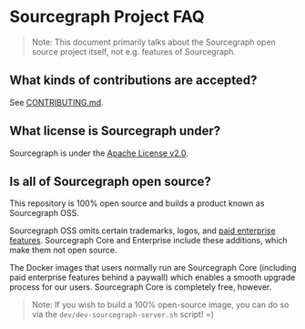 # Sourcegraph Project FAQ

> Note: This document primarily talks about the Sourcegraph open source project itself, not e.g. features of Sourcegraph.

## What kinds of contributions are accepted?

See [CONTRIBUTING.md](../CONTRIBUTING.md).

## What license is Sourcegraph under?

Sourcegraph is under the [Apache License v2.0](../LICENSE).

## Is all of Sourcegraph open source?

This repository is 100% open source and builds a product known as Sourcegraph OSS.

Sourcegraph OSS omits certain trademarks, logos, and [paid enterprise features](https://about.sourcegraph.com/pricing/). Sourcegraph Core and Enterprise include these additions, which make them not open source.

The Docker images that users normally run are Sourcegraph Core (including paid enterprise features behind a paywall) which enables a smooth upgrade process for our users. Sourcegraph Core is completely free, however.

> Note: If you wish to build a 100% open-source image, you can do so via the `dev/dev-sourcegraph-server.sh` script! =)
